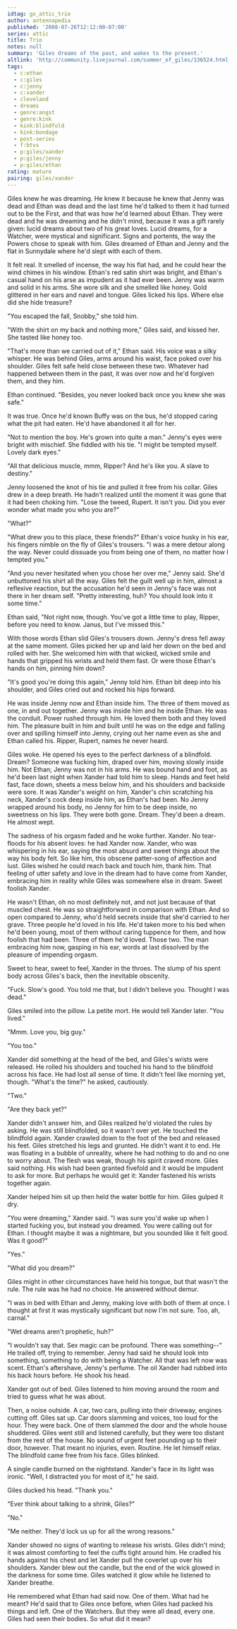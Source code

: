 ```yaml
---
idtag: gx_attic_trio
author: antennapedia
published: '2008-07-26T12:12:00-07:00'
series: attic
title: Trio
notes: null
summary: 'Giles dreams of the past, and wakes to the present.'
altlink: 'http://community.livejournal.com/summer_of_giles/136524.html'
tags:
  - c:ethan
  - c:giles
  - c:jenny
  - c:xander
  - cleveland
  - dreams
  - genre:angst
  - genre:kink
  - kink:blindfold
  - kink:bondage
  - post-series
  - f:btvs
  - p:giles/xander
  - p:giles/jenny
  - p:giles/ethan
rating: mature
pairing: giles/xander
---
```

Giles knew he was dreaming. He knew it because he knew that Jenny was dead and Ethan was dead and the last time he'd talked to them it had turned out to be the First, and that was how he'd learned about Ethan. They were dead and he was dreaming and he didn't mind, because it was a gift rarely given: lucid dreams about two of his great loves. Lucid dreams, for a Watcher, were mystical and significant. Signs and portents, the way the Powers chose to speak with him. Giles dreamed of Ethan and Jenny and the flat in Sunnydale where he'd slept with each of them. 

It felt real. It smelled of incense, the way his flat had, and he could hear the wind chimes in his window. Ethan's red satin shirt was bright, and Ethan's casual hand on his arse as impudent as it had ever been. Jenny was warm and solid in his arms. She wore silk and she smelled like honey. Gold glittered in her ears and navel and tongue. Giles licked his lips. Where else did she hide treasure? 

"You escaped the fall, Snobby," she told him. 

"With the shirt on my back and nothing more," Giles said, and kissed her. She tasted like honey too. 

"That's more than we carried out of it," Ethan said. His voice was a silky whisper. He was behind Giles, arms around his waist, face poked over his shoulder. Giles felt safe held close between these two. Whatever had happened between them in the past, it was over now and he'd forgiven them, and they him. 

Ethan continued. "Besides, you never looked back once you knew she was safe."

It was true. Once he'd known Buffy was on the bus, he'd stopped caring what the pit had eaten. He'd have abandoned it all for her.

"Not to mention the boy. He's grown into quite a man." Jenny's eyes were bright with mischief. She fiddled with his tie. "I might be tempted myself. Lovely dark eyes."

"All that delicious muscle, mmm, Ripper? And he's like you. A slave to destiny."

Jenny loosened the knot of his tie and pulled it free from his collar. Giles drew in a deep breath. He hadn't realized until the moment it was gone that it had been choking him. "Lose the tweed, Rupert. It isn't you. Did you ever wonder what made you who you are?"

"What?"

"What drew you to this place, these friends?" Ethan's voice husky in his ear, his fingers nimble on the fly of Giles's trousers. "I was a mere detour along the way. Never could dissuade you from being one of them, no matter how I tempted you."

"And you never hesitated when you chose her over me," Jenny said. She'd unbuttoned his shirt all the way. Giles felt the guilt well up in him, almost a reflexive reaction, but the accusation he'd seen in Jenny's face was not there in her dream self. "Pretty interesting, huh? You should look into it some time."

Ethan said, "Not right now, though. You've got a little time to play, Ripper, before you need to know. Janus, but I've missed this."

With those words Ethan slid Giles's trousers down. Jenny's dress fell away at the same moment. Giles picked her up and laid her down on the bed and rolled with her. She welcomed him with that wicked, wicked smile and hands that gripped his wrists and held them fast. Or were those Ethan's hands on him, pinning him down?

"It's good you're doing this again," Jenny told him. Ethan bit deep into his shoulder, and Giles cried out and rocked his hips forward. 

He was inside Jenny now and Ethan inside him. The three of them moved as one, in and out together. Jenny was inside him and he inside Ethan. He was the conduit. Power rushed through him. He loved them both and they loved him. The pleasure built in him and built until he was on the edge and falling over and spilling himself into Jenny, crying out her name even as she and Ethan called his. Ripper, Rupert, names he never heard.

Giles woke. He opened his eyes to the perfect darkness of a blindfold. Dream? Someone was fucking him, draped over him, moving slowly inside him. Not Ethan; Jenny was not in his arms. He was bound hand and foot, as he'd been last night when Xander had told him to sleep. Hands and feet held fast, face down, sheets a mess below him, and his shoulders and backside were sore. It was Xander's weight on him, Xander's chin scratching his neck, Xander's cock deep inside him, as Ethan's had been. No Jenny wrapped around his body, no Jenny for him to be deep inside, no sweetness on his lips. They were both gone. Dream. They'd been a dream. He almost wept.

The sadness of his orgasm faded and he woke further. Xander. No tear-floods for his absent loves: he had Xander now. Xander, who was whispering in his ear, saying the most absurd and sweet things about the way his body felt. So like him, this obscene patter-song of affection and lust. Giles wished he could reach back and touch him, thank him. That feeling of utter safety and love in the dream had to have come from Xander, embracing him in reality while Giles was somewhere else in dream. Sweet foolish Xander.

He wasn't Ethan, oh no most definitely not, and not just because of that muscled chest. He was so straightforward in comparison with Ethan. And so open compared to Jenny, who'd held secrets inside that she'd carried to her grave. Three people he'd loved in his life. He'd taken more to his bed when he'd been young, most of them without caring tuppence for them, and how foolish that had been. Three of them he'd loved. Those two. The man embracing him now, gasping in his ear, words at last dissolved by the pleasure of impending orgasm. 

Sweet to hear, sweet to feel, Xander in the throes. The slump of his spent body across Giles's back, then the inevitable obscenity.

"Fuck. Slow's good. You told me that, but I didn't believe you. Thought I was dead."

Giles smiled into the pillow. La petite mort. He would tell Xander later. "You lived."

"Mmm. Love you, big guy."

"You too."

Xander did something at the head of the bed, and Giles's wrists were released. He rolled his shoulders and touched his hand to the blindfold across his face. He had lost all sense of time. It didn't feel like morning yet, though. "What's the time?" he asked, cautiously.

"Two."

"Are they back yet?"

Xander didn't answer him, and Giles realized he'd violated the rules by asking. He was still blindfolded, so it wasn't over yet. He touched the blindfold again. Xander crawled down to the foot of the bed and released his feet. Giles stretched his legs and grunted. He didn't want it to end. He was floating in a bubble of unreality, where he had nothing to do and no one to worry about. The flesh was weak, though his spirit craved more. Giles said nothing. His wish had been granted fivefold and it would be impudent to ask for more. But perhaps he would get it: Xander fastened his wrists together again.

Xander helped him sit up then held the water bottle for him. Giles gulped it dry.

"You were dreaming," Xander said. "I was sure you'd wake up when I started fucking you, but instead you dreamed. You were calling out for Ethan. I thought maybe it was a nightmare, but you sounded like it felt good. Was it good?"

"Yes." 

"What did you dream?"

Giles might in other circumstances have held his tongue, but that wasn't the rule. The rule was he had no choice. He answered without demur.

"I was in bed with Ethan and Jenny, making love with both of them at once. I thought at first it was mystically significant but now I'm not sure. Too, ah, carnal."

"Wet dreams aren't prophetic, huh?"

"I wouldn't say that. Sex magic can be profound. There was something--" He trailed off, trying to remember. Jenny had said he should look into something, something to do with being a Watcher. All that was left now was scent. Ethan's aftershave, Jenny's perfume. The oil Xander had rubbed into his back hours before. He shook his head. 

Xander got out of bed. Giles listened to him moving around the room and tried to guess what he was about.

Then, a noise outside. A car, two cars, pulling into their driveway, engines cutting off. Giles sat up. Car doors slamming and voices, too loud for the hour. They were back. One of them slammed the door and the whole house shuddered. Giles went still and listened carefully, but they were too distant from the rest of the house. No sound of urgent feet pounding up to their door, however. That meant no injuries, even. Routine. He let himself relax. The blindfold came free from his face. Giles blinked. 

A single candle burned on the nightstand. Xander's face in its light was ironic. "Well, I distracted you for most of it," he said.

Giles ducked his head. "Thank you."

"Ever think about talking to a shrink, Giles?"

"No."

"Me neither. They'd lock us up for all the wrong reasons."

Xander showed no signs of wanting to release his wrists. Giles didn't mind; it was almost comforting to feel the cuffs tight around him. He cradled his hands against his chest and let Xander pull the coverlet up over his shoulders. Xander blew out the candle, but the end of the wick glowed in the darkness for some time. Giles watched it glow while he listened to Xander breathe. 

He remembered what Ethan had said now. One of them. What had he meant? He'd said that to Giles once before, when Giles had packed his things and left. One of the Watchers. But they were all dead, every one. Giles had seen their bodies. So what did it mean?
